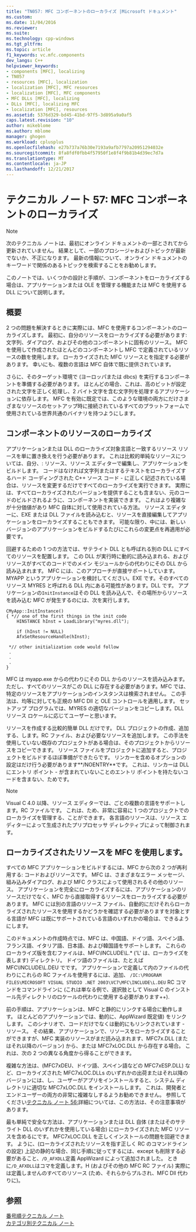 ```yaml
---
title: "TN057: MFC コンポーネントのローカライズ |Microsoft ドキュメント"
ms.custom: 
ms.date: 11/04/2016
ms.reviewer: 
ms.suite: 
ms.technology: cpp-windows
ms.tgt_pltfrm: 
ms.topic: article
f1_keywords: vc.mfc.components
dev_langs: C++
helpviewer_keywords:
- components [MFC], localizing
- TN057
- resources [MFC], localization
- localization [MFC], MFC resources
- localization [MFC], MFC components
- MFC DLLs [MFC], localizing
- DLLs [MFC], localizing MFC
- localization [MFC], resources
ms.assetid: 5376d329-bd45-41bd-97f5-3d895a9a0af5
caps.latest.revision: "10"
author: mikeblome
ms.author: mblome
manager: ghogen
ms.workload: cplusplus
ms.openlocfilehash: e27b737a76b30e7193a9afb7797a20951294032e
ms.sourcegitcommit: 8fa8fdf0fbb4f57950f1e8f4f9b81b4d39ec7d7a
ms.translationtype: MT
ms.contentlocale: ja-JP
ms.lasthandoff: 12/21/2017
---
```

# <a name="tn057-localization-of-mfc-components"></a>テクニカル ノート 57: MFC コンポーネントのローカライズ
> [!NOTE]
>  次のテクニカル ノートは、最初にオンライン ドキュメントの一部とされてから更新されていません。 結果として、一部のプロシージャおよびトピックが最新でないか、不正になります。 最新の情報について、オンライン ドキュメントのキーワードで関係のあるトピックを検索することをお勧めします。  
  
 このノートでは、いくつかの設計と手順が、コンポーネントをローカライズする場合は、アプリケーションまたは OLE を管理する機能または MFC を使用する DLL について説明します。  
  
## <a name="overview"></a>概要  
 2 つの問題を解決するときに実際には、MFC を使用するコンポーネントのローカライズします。 最初に、自分のリソースをローカライズする必要があります: 文字列、ダイアログ、およびその他のコンポーネントに固有のリソース。 MFC を使用して作成されたほとんどのコンポーネントし MFC で定義されているリソースの数を使用します。 ローカライズされた MFC リソースとを指定する必要があります。 幸いにも、複数の言語は MFC 自体で既に提供されています。  
  
 さらに、そのターゲット環境で (ヨーロッパまたは dbcs) を実行するコンポーネントを準備する必要があります。 ほとんどの場合、これは、高のビットが設定された文字を正しく処理し、2 バイト文字を含む文字列を処理するアプリケーションに依存します。 MFC を有効に既定では、このような環境の両方にだけさまざまなリソースのセットアップ時に接続されているすべてのプラットフォームで使用されている世界共通のバイナリを持つようにします。  
  
## <a name="localizing-your-components-resources"></a>コンポーネントのリソースのローカライズ  
 アプリケーションまたは DLL のローカライズ対象言語と一致するリソース リソースを単に置き換えを行う必要があります。 これは比較的単純なリソースについては、自分、: リソース、リソース エディターで編集し、アプリケーションをビルドします。 コードはなければ文字列またはするテキストをローカライズするハード コーディングされた C++ ソース コード - に正しく記述されている場合は、リソースを変更するだけですべてのローカライズを実行できます。 実際には、すべてローカライズされたバージョンを提供することも含まない、元のコードのビルドされるように、コンポーネントを実装できます。 これはより複雑なが十分価値があり MFC 自体に対して使用されている方法。 リソース エディターに、EXE または DLL ファイルを読み込むと、リソースを直接編集してアプリケーションをローカライズすることもできます。 可能な限り、中には、新しいバージョンのアプリケーションをビルドするたびにこれらの変更点を再適用が必要です。  
  
 回避するための 1 つの方法では、サテライト DLL とも呼ばれる別の DLL にすべてのリソースを配置します。 この DLL が実行時に動的に読み込まれる、およびリソースがすべてのコードでのメイン モジュールからの代わりにその DLL から読み込まれます。 MFC には、このアプローチが直接サポートしています。 MYAPP というアプリケーションを検討してください。EXE です。そのすべてのリソース MYRES と呼ばれる DLL 内にある可能性があります。DLL です。 アプリケーションの`InitInstance`はその DLL を読み込んで、その場所からリソースを読み込む MFC が発生するのには、次を実行します。  
  
```  
CMyApp::InitInstance()  
{ *// one of the first things in the init code  
    HINSTANCE hInst = LoadLibrary("myres.dll");

    if (hInst != NULL)  
    AfxSetResourceHandle(hInst);

 *// other initialization code would follow  
 .  
 .  
 .  
}  
```  
  
 MFC は myapp.exe からの代わりにその DLL からのリソースを読み込みます。 ただし、すべてのリソースがこの DLL に存在する必要があります。MFC では、特定のリソースをアプリケーションのインスタンスは検索されません。 この手法は、均等に対しても正規の MFC Dll と OLE コントロールを適用します。 セットアップ プログラムでは、MYRES の適切なバージョンをコピーします。DLL リソース ロケールに応じてユーザーと思います。  
  
 リソースを作成する比較的簡単 DLL だけです。 DLL プロジェクトの作成、追加する、します。RC ファイル、および必要なリソースを追加します。 この手法を使用していない既存のプロジェクトがある場合は、そのプロジェクトからリソースをコピーできます。 リソース ファイルをプロジェクトに追加すると、プロジェクトをビルドするほぼ準備ができたらです。 リンカーを含めるオプションの設定はだけ行う必要があります**/NOENTRY**です。 これは、リンカーは DLL にエントリ ポイント - が含まれていないことのエントリ ポイントを持たないコードを含まない、ためです。  
  
> [!NOTE]
>  Visual C 4.0 以降、リソース エディターでは、ごとの複数の言語をサポートします。RC ファイルです。 これは、ため、非常に容易に 1 つのプロジェクトでのローカライズを管理する、ことができます。 各言語のリソースは、リソース エディターによって生成されたプリプロセッサ ディレクティブによって制御されます。  
  
## <a name="using-the-provided-mfc-localized-resources"></a>ローカライズされたリソースを MFC を使用します。  
 すべての MFC アプリケーションをビルドするには、MFC から次の 2 つが再利用する: コードおよびリソースです。 MFC は、さまざまなエラー メッセージ、組み込みダイアログ、および MFC クラスによって使用されるその他のリソース。 アプリケーションを完全にローカライズするには、アプリケーションのリソースだけでなく、MFC から直接取得するリソースをローカライズする必要があります。 MFC には別の言語のリソース ファイル、自動的にだけそれらローカライズされたリソースを使用するかどうかを確認する必要がありますを対象とする言語が MFC は既にサポートされている言語のいずれかの場合は、できるようにします。  
  
 このドキュメントの作成時点では、MFC は、中国語、ドイツ語、スペイン語、フランス語、イタリア語、日本語、および韓国語をサポートします。 これらのローカライズ版を含むファイルは、MFC\INCLUDE\L.* ('L' は、ローカライズを表します) ディレクトリ。 ドイツ語のファイルは、たとえば MFC\INCLUDE\L.DEU でです。 アプリケーションで定義して内のファイルの代わりにこれらの RC ファイルを使用するには、追加、 `/IC:\PROGRAM FILES\MICROSOFT VISUAL STUDIO .NET 2003\VC7\MFC\INCLUDE\L.DEU` RC コマンドをコマンドラインに (これは単なる例で、選択肢として Visual C のインストール先ディレクトリのロケールの代わりに使用する必要があります++).  
  
 前の手順は、アプリケーションは、MFC と静的にリンクする場合に動作します。 ほとんどのアプリケーションでは、動的に、AppWizard 既定値) をリンクします。 このシナリオで、コードだけでなくは動的にもリンクされています - リソース。 その結果、アプリケーションで、リソースをローカライズすることができますが、MFC 実装のリソースがまだ読み込まれます、MFC7x.DLL (またはそれ以降のバージョン) から、または MFC7xLOC.DLL から存在する場合。 これは、次の 2 つの異なる角度から得ることができます。  
  
 複雑な方法は、(MFC7xDEU、ドイツ語、スペイン語などの MFC7xESP.DLL) など、ローカライズされた MFC7xLOC.DLLs のいずれかの出荷またはそれ以降のバージョンには、し、ユーザーがアプリをインストールすると、システム ディレクトリに適切な MFC7xLOC.DLL をインストールします。 これは、開発者とエンドユーザーの両方の非常に複雑なしするようお勧めできません。 参照してください[テクニカル ノート 56:](../mfc/tn056-installation-of-localized-mfc-components.md)詳細については、この方法は、その注意事項があります。  
  
 最も単純で安全な方法は、アプリケーションまたは DLL 自体 (またはそのサテライト DLL のいずれかを使用している場合) にローカライズされた MFC リソースを含めるにです。 MFC7xLOC.DLL を正しくインストールの問題を回避できます。 ように、(ローカライズされたリソースを指す正しく RC のコマンドラインの設定) 上記の静的な場合、同じ手順に従ってするには、except も削除する必要があること、`/D_AFXDLL`定義 AppWizard によって追加されました。 ときに`/D_AFXDLL`はコマを定義します。H (およびその他の MFC RC ファイル) 実際には定義しませんのすべてのリソース (ため、それらからプルされ、MFC Dll 代わりに)。  
  
## <a name="see-also"></a>参照  
 [番号順テクニカル ノート](../mfc/technical-notes-by-number.md)   
 [カテゴリ別テクニカル ノート](../mfc/technical-notes-by-category.md)

